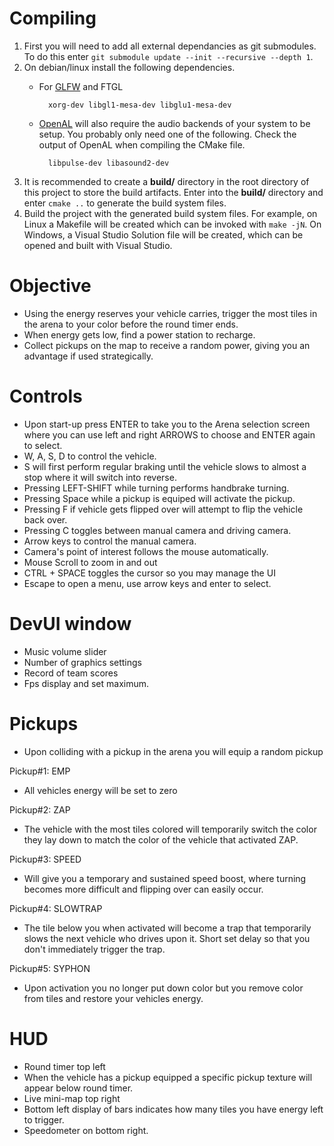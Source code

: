 # Compiling
1. First you will need to add all external dependancies as git submodules. To do this enter `git submodule update --init --recursive --depth 1`.
2. On debian/linux install the following dependencies.
	- For [GLFW](https://www.glfw.org/docs/3.3/compile.html#compile_deps_x11) and FTGL

			xorg-dev libgl1-mesa-dev libglu1-mesa-dev
  	- [OpenAL](https://github.com/kcat/openal-soft) will also require the audio backends of your system to be setup. You probably only need one of the following. Check the output of OpenAL when compiling the CMake file.

			libpulse-dev libasound2-dev

3. It is recommended to create a **build/** directory in the root directory of this project to store the build artifacts. Enter into the **build/** directory and enter `cmake ..` to generate the build system files.
4. Build the project with the generated build system files. For example, on Linux a Makefile will be created which can be invoked with `make -jN`. On Windows, a Visual Studio Solution file will be created, which can be opened and built with Visual Studio.

# Objective
 - Using the energy reserves your vehicle carries, trigger the most tiles in the arena to your color before the round timer ends.
 - When energy gets low, find a power station to recharge.
 - Collect pickups on the map to receive a random power, giving you an advantage if used strategically.

# Controls
 - Upon start-up press ENTER to take you to the Arena selection screen where you can use left and right ARROWS to choose and ENTER again to select.
 - W, A, S, D to control the vehicle.
 - S will first perform regular braking until the vehicle slows to almost a stop where it will switch into reverse.
 - Pressing LEFT-SHIFT while turning performs handbrake turning.
 - Pressing Space while a pickup is equiped will activate the pickup.
 - Pressing F if vehicle gets flipped over will attempt to flip the vehicle back over.
 - Pressing C toggles between manual camera and driving camera.
 - Arrow keys to control the manual camera.
 - Camera's point of interest follows the mouse automatically. 
 - Mouse Scroll to zoom in and out
 - CTRL + SPACE toggles the cursor so you may manage the UI
 - Escape to open a menu, use arrow keys and enter to select.

# DevUI window
 - Music volume slider
 - Number of graphics settings
 - Record of team scores
 - Fps display and set maximum.

# Pickups
 - Upon colliding with a pickup in the arena you will equip a random pickup

Pickup#1: EMP
 - All vehicles energy will be set to zero

Pickup#2: ZAP
 - The vehicle with the most tiles colored will temporarily switch the color they lay down to match the color of the vehicle that activated ZAP.

Pickup#3: SPEED
 - Will give you a temporary and sustained speed boost, where turning becomes more difficult and flipping over can easily occur.

Pickup#4: SLOWTRAP
 - The tile below you when activated will become a trap that temporarily slows the next vehicle who drives upon it.  Short set delay so that you don't immediately trigger the trap.

Pickup#5: SYPHON
 - Upon activation you no longer put down color but you remove color from tiles and restore your vehicles energy.

# HUD
 - Round timer top left
 - When the vehicle has a pickup equipped a specific pickup texture will appear below round timer.
 - Live mini-map top right
 - Bottom left display of bars indicates how many tiles you have energy left to trigger.
 - Speedometer on bottom right.

